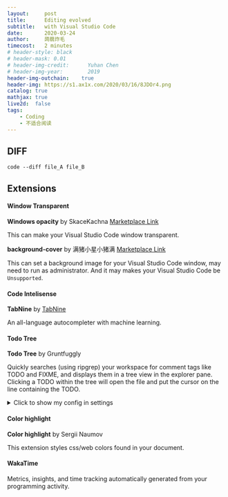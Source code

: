 ```yaml
---
layout:     post
title:      Editing evolved
subtitle:   with Visual Studio Code
date:       2020-03-24
author:     蒟蒻炸毛
timecost:   2 minutes
# header-style: black
# header-mask: 0.01
# header-img-credit:      Yuhan Chen
# header-img-year:        2019 
header-img-outchain:    true
header-img: https://s1.ax1x.com/2020/03/16/8JDOr4.png
catalog: true
mathjax: true
live2d:  false
tags:
    - Coding
    - 不适合阅读
---
```


## DIFF

```
code --diff file_A file_B
```

## Extensions

#### Window Transparent

**Windows opacity** by SkaceKachna [Marketplace Link](https://marketplace.visualstudio.com/items?itemName=skacekachna.win-opacity)

This can make your Visual Studio Code window transparent.

**background-cover** by 满猪小星小猪满 [Marketplace Link](https://marketplace.visualstudio.com/items?itemName=manasxx.background-cover)

This can set a background image for your Visual Studio Code window, may need to run as administrator. And it may makes your Visual Studio Code be `Unsupported`.

#### Code Intelisense 

**TabNine** by [TabNine](https://tabnine.com)

An all-language autocompleter with machine learning.

#### Todo Tree

**Todo Tree** by Gruntfuggly

Quickly searches (using ripgrep) your workspace for comment tags like TODO and FIXME, and displays them in a tree view in the explorer pane. Clicking a TODO within the tree will open the file and put the cursor on the line containing the TODO.



<details>
  <summary>Click to show my config in settings</summary>

```

"too-tree.regex.regex": "((//|#|<!--|;|/\\*|^)\\s*($TAGS):|^\\s*- \\[ \\])",
"todo-tree.general.tags": [
    "TODO",
    "FIXME",
    "tag",
    "done",
    "note"
],
"todo-tree.regex.regexCaseSensitive": false,
"todo-tree.tree.showInExplorer": true,
"todo-tree.highlights.defaultHighlight": {
    "foreground": "white",
    "background": "#ffdd36",
    // "icon": "check",
    "rulerColour": "#ffdd36",
    "type": "tag",
    "iconColour": "#ffdd36"
},
"todo-tree.highlights.customHighlight": {
    "todo": {
        // "background": "yellow",
        "background": "#ffdd36",
        "icon": "verified",
        "rulerColour": "#ffdd36",
        "iconColour": "#ffdd36"
    },
    "FIXME": {
        "background": "red",
        // "icon": "beaker",
        // "icon": "bug",
        "icon": "alert",
        "rulerColour": "red",
        "iconColour": "red",
    },
    "tag": {
        "background": "blue",
        "icon": "tag",
        "rulerColour": "blue",
        "iconColour": "blue",
        "rulerLane": "full"
    },
    "done": {
        "background": "green",
        // "icon": "issue-closed",
        "icon": "verified",
        "rulerColour": "green",
        "iconColour": "green",
    },
    "note": {
        "background": "#ff9900",
        "icon": "note",
        "rulerColour": "#ff9900",
        "iconColour ": "#ff9900"
    }
},
"todo-tree.tree.showScanModeButton": true,

```

</details>

#### Color highlight

**Color highlight** by Sergii Naumov

This extension styles css/web colors found in your document.

#### WakaTime

Metrics, insights, and time tracking automatically generated from your programming activity.



